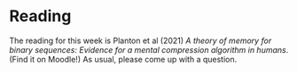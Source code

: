 # Reading

The reading for this week is Planton et al (2021)
_A theory of memory for binary sequences: Evidence for a mental compression algorithm in humans_. 
(Find it on Moodle!)
As usual, please come up with a question.
